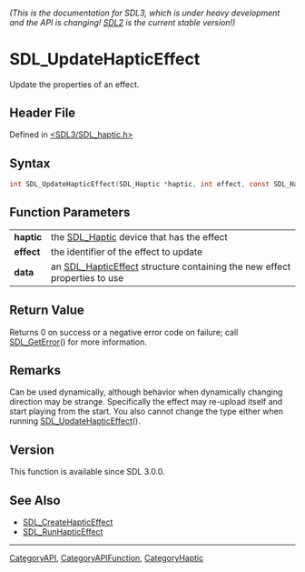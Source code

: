 ###### (This is the documentation for SDL3, which is under heavy development and the API is changing! [SDL2](https://wiki.libsdl.org/SDL2/) is the current stable version!)
# SDL_UpdateHapticEffect

Update the properties of an effect.

## Header File

Defined in [<SDL3/SDL_haptic.h>](https://github.com/libsdl-org/SDL/blob/main/include/SDL3/SDL_haptic.h)

## Syntax

```c
int SDL_UpdateHapticEffect(SDL_Haptic *haptic, int effect, const SDL_HapticEffect *data);
```

## Function Parameters

|                |                                                                                               |
| -------------- | --------------------------------------------------------------------------------------------- |
| **haptic**     | the [SDL_Haptic](SDL_Haptic) device that has the effect                                       |
| **effect**     | the identifier of the effect to update                                                        |
| **data**       | an [SDL_HapticEffect](SDL_HapticEffect) structure containing the new effect properties to use |

## Return Value

Returns 0 on success or a negative error code on failure; call
[SDL_GetError](SDL_GetError)() for more information.

## Remarks

Can be used dynamically, although behavior when dynamically changing
direction may be strange. Specifically the effect may re-upload itself and
start playing from the start. You also cannot change the type either when
running [SDL_UpdateHapticEffect](SDL_UpdateHapticEffect)().

## Version

This function is available since SDL 3.0.0.

## See Also

- [SDL_CreateHapticEffect](SDL_CreateHapticEffect)
- [SDL_RunHapticEffect](SDL_RunHapticEffect)

----
[CategoryAPI](CategoryAPI), [CategoryAPIFunction](CategoryAPIFunction), [CategoryHaptic](CategoryHaptic)

